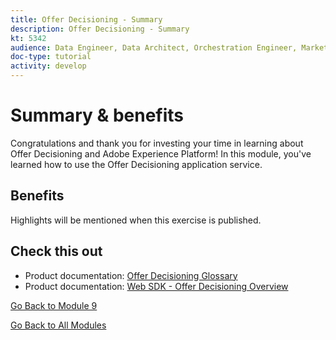 ```yaml
---
title: Offer Decisioning - Summary
description: Offer Decisioning - Summary
kt: 5342
audience: Data Engineer, Data Architect, Orchestration Engineer, Marketer
doc-type: tutorial
activity: develop
---
```

# Summary & benefits

Congratulations and thank you for investing your time in learning about Offer Decisioning and Adobe Experience Platform! 
In this module, you've learned how to use the Offer Decisioning application service. 

## Benefits

Highlights will be mentioned when this exercise is published.

## Check this out

- Product documentation: [Offer Decisioning Glossary](https://experienceleague.adobe.com/docs/offer-decisioning/using/get-started/glossary.html?lang=en#get-started)
- Product documentation: [Web SDK - Offer Decisioning Overview](https://experienceleague.adobe.com/docs/experience-platform/edge/personalization/offer-decisioning/offer-decisioning-overview.html?lang=en#offer-decisioning-overview)

[Go Back to Module 9](./offer-decisioning.md)

[Go Back to All Modules](../../overview.md)
